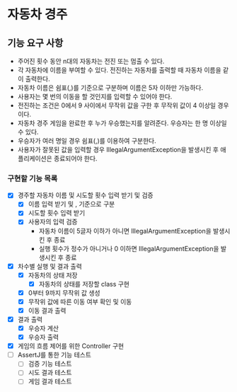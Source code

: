 # 자동차 경주

## 기능 요구 사항

- 주어진 횟수 동안 n대의 자동차는 전진 또는 멈출 수 있다.
- 각 자동차에 이름을 부여할 수 있다. 전진하는 자동차를 출력할 때 자동차 이름을 같이 출력한다.
- 자동차 이름은 쉼표(,)를 기준으로 구분하며 이름은 5자 이하만 가능하다.
- 사용자는 몇 번의 이동을 할 것인지를 입력할 수 있어야 한다.
- 전진하는 조건은 0에서 9 사이에서 무작위 값을 구한 후 무작위 값이 4 이상일 경우이다.
- 자동차 경주 게임을 완료한 후 누가 우승했는지를 알려준다. 우승자는 한 명 이상일 수 있다.
- 우승자가 여러 명일 경우 쉼표(,)를 이용하여 구분한다.
- 사용자가 잘못된 값을 입력할 경우 IllegalArgumentException을 발생시킨 후 애플리케이션은 종료되어야 한다.

### 구현할 기능 목록

- [x] 경주할 자동차 이름 및 시도할 횟수 입력 받기 및 검증
    - [x] 이름 입력 받기 및 , 기준으로 구분
    - [x] 시도할 횟수 입력 받기
    - [x] 사용자의 입력 검증
        - 자동차 이름이 5글자 이하가 아니면 IllegalArgumentException을 발생시킨 후 종료
        - 실행 횟수가 정수가 아니거나 0 이하면 IllegalArgumentException을 발생시킨 후 종료

- [x] 차수별 실행 및 결과 출력
    - [x] 자동차의 상태 저장
        - [x] 자동차의 상태를 저장할 class 구현
    - [x] 0부터 9까지 무작위 값 생성
    - [x] 무작위 값에 따른 이동 여부 확인 및 이동
    - [x] 이동 결과 출력
- [x] 결과 출력
    - [x] 우승자 계산
    - [x] 우승자 출력
- [x] 게임의 흐름 제어를 위한 Controller 구현
- [ ] AssertJ를 통한 기능 테스트
    - [ ] 검증 기능 테스트
    - [ ] 시도 결과 테스트
    - [ ] 게임 결과 테스트
